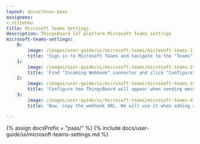 ```yaml
---
layout: docwithnav-paas
assignees:
- stitenko
title: Microsoft Teams Settings
description: ThingsBoard IoT platform Microsoft Teams settings
microsoft-teams-settings:
    0:
        image: /images/user-guide/ui/microsoft-teams/microsoft-teams-1-settings.png
        title: 'Sign in to Microsoft Teams and navigate to the "Teams" tab, then click on the three dots next to your channel name. In the drop-down menu click on the "Connectors" item;'
    1:
        image: /images/user-guide/ui/microsoft-teams/microsoft-teams-2-settings.png
        title: 'Find "Incoming Webhook" connector and click "Configure";'
    2:
        image: /images/user-guide/ui/microsoft-teams/microsoft-teams-3-settings.png
        title: 'Configure how ThingsBoard will appear when sending messages to your channel (choose a name and icon), and click "Create";'
    3:
        image: /images/user-guide/ui/microsoft-teams/microsoft-teams-4-settings.png
        title: 'Now, copy the webhook URL. We will use it when adding a notification recipients group in your ThingsBoard instance'

---
```


{% assign docsPrefix = "paas/" %}
{% include docs/user-guide/ui/microsoft-teams-settings.md %}